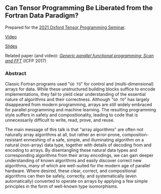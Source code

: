 ## Can Tensor Programming Be Liberated from the Fortran Data Paradigm?

Prepared for the [2021 Oxford Tensor Programming Seminar](https://www.cs.ox.ac.uk/seminars/2418.html).

[Video](https://www.youtube.com/watch?v=oaIMMclGuog)

[Slides](http://conal.net/talks/can-tensor-programming-be-liberated.pdf)

Related paper (and video): [*Generic parallel functional programming: Scan and FFT*](http://conal.net/papers/generic-parallel-functional/) (ICFP 2017)

### Abstract

Classic Fortran programs used "`GO TO`" for control and (multi-dimensional) arrays for data.
While these unstructured building blocks suffice to encode implementations, they fail to yield clear understanding of the essential nature of algorithms and their correctness.
Although "`GO TO`" has largely disappeared from modern programming, arrays are still widely embraced for parallel programming and machine learning.
The resulting programming style suffers in safety and compositionality, leading to code that is unnecessarily difficult to write, read, prove, and reuse.

The main message of this talk is that "array algorithms" are often not naturally array algorithms at all, but rather an error-prone, composition-resistant enmeshing of a safe, simple, and illuminating algorithm on a natural (non-array) data type, together with details of decoding from and encoding to arrays.
By disentangling these natural data types and corresponding algorithms from their array encodings, we can gain deeper understanding of known algorithms and easily discover correct new algorithms, many of which are well-suited for the modern age of parallel hardware.
Where desired, these clear, correct, and compositional algorithms can then be safely, correctly, and systematically (even automatically) converted to operate on arrays by applying a few simple principles in the form of well-known type isomorphisms.
